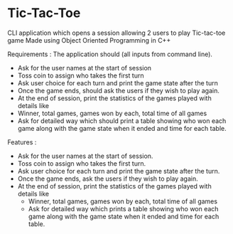 # Tic-Tac-Toe
CLI application which opens a session allowing 2 users to play Tic-tac-toe game
Made using Object Oriented Programming in C++

Requirements :
The application should (all inputs from command line).
- Ask for the user names at the start of session
- Toss coin to assign who takes the first turn
- Ask user choice for each turn and print the game state after the turn
- Once the game ends, should ask the users if they wish to play again.
- At the end of session, print the statistics of the games played with
details like
- Winner, total games, games won by each, total time of all games
- Ask for detailed way which should print a table showing who won
each game along with the game state when it ended and time for each
table.

Features :

- Ask for the user names at the start of session.
- Toss coin to assign who takes the first turn.
- Ask user choice for each turn and print the game state after the turn.
- Once the game ends, ask the users if they wish to play again. 
- At the end of session, print the statistics of the games played with details like 
  - Winner, total games, games won by each, total time of all games 
  - Ask for detailed way which prints a table showing who won each game along with the game state when it ended and time for each table. 
